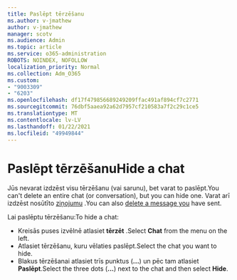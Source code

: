 ```yaml
---
title: Paslēpt tērzēšanu
ms.author: v-jmathew
author: v-jmathew
manager: scotv
ms.audience: Admin
ms.topic: article
ms.service: o365-administration
ROBOTS: NOINDEX, NOFOLLOW
localization_priority: Normal
ms.collection: Adm_O365
ms.custom:
- "9003309"
- "6203"
ms.openlocfilehash: df17f479856689249209ffac491af894cf7c2771
ms.sourcegitcommit: 76dbf5aaea92a62d7957cf210583a7f2c29c1ce5
ms.translationtype: MT
ms.contentlocale: lv-LV
ms.lasthandoff: 01/22/2021
ms.locfileid: "49949844"
---
```

# <a name="hide-a-chat"></a><span data-ttu-id="438a6-102">Paslēpt tērzēšanu</span><span class="sxs-lookup"><span data-stu-id="438a6-102">Hide a chat</span></span>

<span data-ttu-id="438a6-103">Jūs nevarat izdzēst visu tērzēšanu (vai sarunu), bet varat to paslēpt.</span><span class="sxs-lookup"><span data-stu-id="438a6-103">You can't delete an entire chat (or conversation), but you can hide one.</span></span> <span data-ttu-id="438a6-104">Varat arī izdzēst nosūtīto [ziņojumu](https://support.office.com/client/delete-a-message-you-have-sent-67bd76a5-04e7-46ea-9ef0-5800865cb8f3) .</span><span class="sxs-lookup"><span data-stu-id="438a6-104">You can also [delete a message you](https://support.office.com/client/delete-a-message-you-have-sent-67bd76a5-04e7-46ea-9ef0-5800865cb8f3) have sent.</span></span>

<span data-ttu-id="438a6-105">Lai paslēptu tērzēšanu:</span><span class="sxs-lookup"><span data-stu-id="438a6-105">To hide a chat:</span></span>

- <span data-ttu-id="438a6-106">Kreisās puses izvēlnē atlasiet **tērzēt** .</span><span class="sxs-lookup"><span data-stu-id="438a6-106">Select **Chat** from the menu on the left.</span></span>
- <span data-ttu-id="438a6-107">Atlasiet tērzēšanu, kuru vēlaties paslēpt.</span><span class="sxs-lookup"><span data-stu-id="438a6-107">Select the chat you want to hide.</span></span>
- <span data-ttu-id="438a6-108">Blakus tērzēšanai atlasiet trīs punktus (**...**) un pēc tam atlasiet **Paslēpt**.</span><span class="sxs-lookup"><span data-stu-id="438a6-108">Select the three dots (**...**) next to the chat and then select **Hide**.</span></span>
